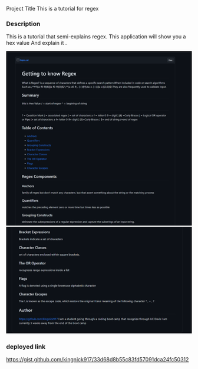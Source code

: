 Project Title
This is a tutorial for regex
### Description
This is a tutorial  that semi-explains regex. This application will show you a hex value
And explain it .


![ Regex](assets/capture.png)
![Regex](assets/capture2.png)

### deployed link
https://gist.github.com/kingnick917/33d68d8b55c83fd57091dca24fc50312